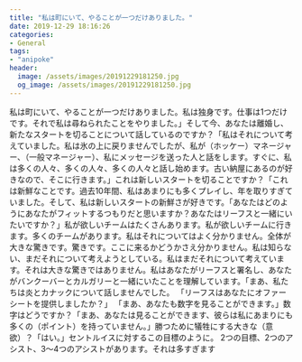 ```yaml
---
title: "私は町にいて、やることが一つだけありました。"
date: 2019-12-29 18:16:26
categories:
- General
tags:
- "anipoke"
header:
  image: /assets/images/20191229181250.jpg
  og_image: /assets/images/20191229181250.jpg
---
```


私は町にいて、やることが一つだけありました。私は独身です。仕事は1つだけです。それで私は尋ねられたことをやりました。」そして今、あなたは離婚し、新たなスタートを切ることについて話しているのですか？「私はそれについて考えていました。私は氷の上に戻りませんでしたが、私が（ホッケー）マネージャー、（一般マネージャー）、私にメッセージを送った人と話をします。すぐに、私は多くの人々、多くの人々、多くの人々と話し始めます。古い納屋にあるのが好きなので、そこに行きます。」これは新しいスタートを切ることですか？「これは新鮮なことです。過去10年間、私はあまりにも多くプレイし、年を取りすぎていました。そして、私は新しいスタートの新鮮さが好きです。「あなたはどのようにあなたがフィットするつもりだと思いますか？あなたはリーフスと一緒にいたいですか？」私が欲しいチームはたくさんあります。私が欲しいチームに行きます。多くのチームがあります。私はそれについてはよく分かりません。全体が大きな驚きです。驚きです。ここに来るかどうかさえ分かりません。私は知らない、まだそれについて考えようとしている。私はまだそれについて考えています。それは大きな驚きではありません。私はあなたがリーフスと署名し、あなたがバンクーバーとカルガリーと一緒にいたことを理解しています。「まあ、私たちは炎とカナックについて話しませんでした。 「リーフスはあなたにオファーシートを提供しましたか？」 「まあ、あなたも数字を見ることができます。」数字はどうですか？「まあ、あなたは見ることができます、彼らは私にあまりにも多くの（ポイント）を持っていません。」勝つために犠牲にする大きな（意欲）？「はい。」セントルイスに対するこの目標のように。 2つの目標、2つのアシスト、3〜4つのアシストがあります。それは多すぎます
